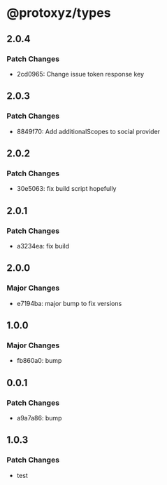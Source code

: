 # @protoxyz/types

## 2.0.4

### Patch Changes

-   2cd0965: Change issue token response key

## 2.0.3

### Patch Changes

-   8849f70: Add additionalScopes to social provider

## 2.0.2

### Patch Changes

-   30e5063: fix build script hopefully

## 2.0.1

### Patch Changes

-   a3234ea: fix build

## 2.0.0

### Major Changes

-   e7194ba: major bump to fix versions

## 1.0.0

### Major Changes

-   fb860a0: bump

## 0.0.1

### Patch Changes

-   a9a7a86: bump

## 1.0.3

### Patch Changes

-   test
